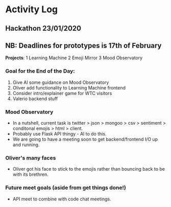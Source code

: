 # Activity Log

## Hackathon 23/01/2020

## NB: Deadlines for prototypes is 17th of February

**Projects**: 
1 Learning Machine 
2 Emoji Mirror
3 Mood Observatory

### Goal for the End of the Day:

1. Give Al some guidance on Mood Observatory
2. Oliver add functionality to Learning Machine frontend
3. Consider intro/explainer game for WTC visitors
4. Valerio backend stuff

### Mood Observatory

* In a nutshell, current task is twitter > json > mongoo > csv > sentiment > conditonal emojis > html > client.
* Probably use Flask API thingy - Al to do this.
* We are going to have a meeting soon to get backend/frontend I/O up and running.

### Oliver's many faces

* Oliver got his face to stick to the emojis rather than bouncing back to be with its brethren.

### Future meet goals (aside from get things done!)

* API meet to combine with code chat meetings.

